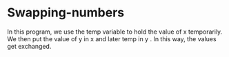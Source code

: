 # Swapping-numbers
In this program, we use the temp variable to hold the value of x temporarily. We then put the value of y in x and later temp in y . In this way, the values get exchanged.
